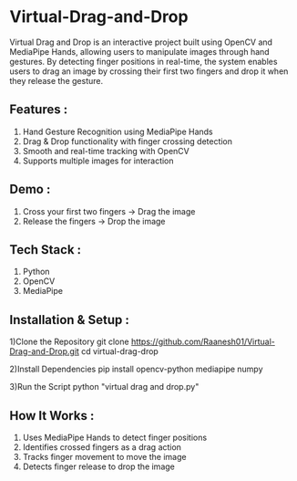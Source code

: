 # Virtual-Drag-and-Drop
Virtual Drag and Drop is an interactive project built using OpenCV and MediaPipe Hands, allowing users to manipulate images through hand gestures. By detecting finger positions in real-time, the system enables users to drag an image by crossing their first two fingers and drop it when they release the gesture.

##  Features :
1)  Hand Gesture Recognition using MediaPipe Hands
2)  Drag & Drop functionality with finger crossing detection
3)  Smooth and real-time tracking with OpenCV
4)  Supports multiple images for interaction

## Demo : 
1)  Cross your first two fingers → Drag the image
2)  Release the fingers → Drop the image

## Tech Stack :
1) Python
2) OpenCV
3) MediaPipe

## Installation & Setup : 

1️)Clone the Repository
git clone https://github.com/Raanesh01/Virtual-Drag-and-Drop.git
cd virtual-drag-drop

2)Install Dependencies
pip install opencv-python mediapipe numpy

3)Run the Script
python "virtual drag and drop.py"

##  How It Works :
1) Uses MediaPipe Hands to detect finger positions
2) Identifies crossed fingers as a drag action
3) Tracks finger movement to move the image
4) Detects finger release to drop the image




